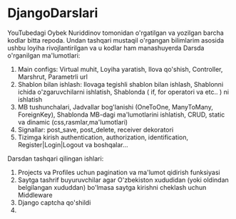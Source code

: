 # DjangoDarslari
YouTubedagi Oybek Nuriddinov tomonidan o'rgatilgan va yozilgan barcha kodlar bitta repoda.
Undan tashqari mustaqil o'rgangan bilimlarim asosida ushbu loyiha rivojlantirilgan va u kodlar ham manashuyerda
Darsda o'rganilgan ma'lumotlari:
1. Main configs: Virtual muhit, Loyiha yaratish, Ilova qo'shish, Controller, Marshrut, Parametrli url
2. Shablon bilan ishlash: Ilovaga tegishli shablon bilan ishlash, Shablonni ichida o'zgaruvchilarni ishlatish, Shablonda ( if, for operatori va etc.. ) ni ishlatish
3. MB tushunchalari, Jadvallar bog'lanishi (OneToOne, ManyToMany, ForeignKey), Shablonda MB-dagi ma'lumotlarini ishlatish, CRUD, static va dinamic (css,rasmlar,ma'lumotlari)
4. Signallar: post_save, post_delete, receiver dekoratori
5. Tizimga kirish authentication, authorization, identification, Register|Login|Logout
va boshqalar...

Darsdan tashqari qilingan ishlari:
1. Projects va Profiles uchun pagination va ma'lumot qidirish funksiyasi
2. Saytga tashrif buyuruvchilar agar O'zbekiston xududidan (yoki oldindan belgilangan xududdan) bo'lmasa saytga kirishni cheklash uchun Middleware
3. Django captcha qo'shildi
4. 
